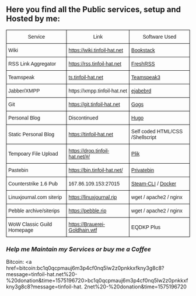 ## Here you find all the Public services, setup and Hosted by me:

<style type="text/css">
.tg  {border-collapse:collapse;border-spacing:0;}
.tg td{font-family:Arial, sans-serif;font-size:14px;padding:10px 5px;border-style:solid;border-width:1px;overflow:hidden;word-break:normal;border-color:black;}
.tg th{font-family:Arial, sans-serif;font-size:14px;font-weight:normal;padding:10px 5px;border-style:solid;border-width:1px;overflow:hidden;word-break:normal;border-color:black;}
</style>
<table class="tg">
  <tr>
    <th class="tg-nklv">Service<br></th>
    <th class="tg-h9ma">Link</th>
    <th class="tg-h6i3">Software Used</th>
  </tr>
  <tr>
    <td class="tg-45q3">Wiki<br></td>
    <td class="tg-cakw"><a href=https://wiki.tinfoil-hat.net>https://wiki.tinfoil-hat.net</a></td>
    <td class="tg-cakw"><a href="https://www.bookstackapp.com/">Bookstack</a></td>
  </tr>
  <tr>
    <td class="tg-55q3">RSS Link Aggregator<br></td>
    <td class="tg-zakw"><a href=https://rss.tinfoil-hat.net>https://rss.tinfoil-hat.net</a></td>
    <td class="tg-zakw"><a href="https://freshrss.github.io/FreshRSS/">FreshRSS</a></td>
  </tr>
  <tr>
    <td class="tg-h9ma">Teamspeak</td>
    <td class="tg-uyrh"><a href=ts3server://ts.tinfoil-hat.net>ts.tinfoil-hat.net</td>
    <td class="tg-uyrh"><a href="https://www.teamspeak.com/en/">Teamspeak3</a></td>
  </tr>
  <tr>
    <td class="tg-45q3">Jabber/XMPP</td>
    <td class="tg-cakw">https://xmpp.tinfoil-hat.net</td>
    <td class="tg-cakw"><a href="https://ejabberd.im/">ejabebrd</a></td>
  </tr>
  <tr>
    <td class="tg-h9ma">Git</td>
    <td class="tg-uyrh"><a href=https://git.tinfoil-hat.net/>https://git.tinfoil-hat.net</a></td>
    <td class="tg-uyrh"><a href="https://gogs.io/">Gogs</a></td>
  </tr>
  <tr>
    <td class="tg-45q3">Personal Blog</td>
    <td class="tg-cakw">Discontinued</td>
    <td class="tg-cakw"><a href="https://gohugo.io/">Hugo</a></td>
  </tr>
  <tr>
    <td class="tg-h9ma">Static Personal Blog</td>
    <td class="tg-uyrh"><a href=https://tinfoil-hat.net/>https://tinfoil-hat.net</a></td>
    <td class="tg-uyrh">Self coded HTML/CSS /Shellscript</td>
  </tr>
  <tr>
    <td class="tg-45q3">Tempoary File Upload</td>
    <td class="tg-cakw"><a href=https://drop.tinfoil-hat.net/#/>https://drop.tinfoil-hat.net/#/</a></td>
    <td class="tg-cakw"><a href="https://github.com/root-gg/plik">Plik</a></td>
  </tr>
  <tr>
    <td class="tg-h9ma">Pastebin</td>
    <td class="tg-uyrh"><a href=https://bin.tinfoil-hat.net/>https://bin.tinfoil-hat.net/</a></td>
    <td class="tg-uyrh"><a href="https://privatebin.info/">Privatebin</a></td>
  </tr>
  <tr>
    <td class="tg-45q3">Counterstrike 1.6 Pub</td>
    <td class="tg-cakw">167.86.109.153:27015</td>
    <td class="tg-cakw"><a href="https://developer.valvesoftware.com/wiki/SteamCMD">Steam-CLI</a> / <a href="https://www.docker.com/">Docker</a></td>
  </tr>
  <tr>
    <td class="tg-h9ma">Linuxjournal.com siterip</td>
    <td class="tg-uyrh"><a href=https://linuxjournal.rip>https://linuxjournal.rip</a></td>
    <td class="tg-uyrh">wget / apache2 / nginx</td>
  </tr>
  <tr>
    <td class="tg-h9ma">Pebble archive/siterips</td>
    <td class="tg-uyrh"><a href=https://pebble.rip>https://pebble.rip</a></td>
    <td class="tg-uyrh">wget / apache2 / nginx</td>
  </tr>
  <tr>
    <td class="tg-h9ma">WoW Classic Guild Homepage</td>
    <td class="tg-uyrh"><a href=https://Brauerei-Goldhain.wtf>https://Brauerei-Goldhain.wtf</a></td>
    <td class="tg-uyrh">EQDKP Plus</td>
  </tr>
</table>

### *Help me Maintain my Services or buy me a Coffee*

Bitcoin: <a href=bitcoin:bc1q0qcpmauj6m3p4cf0nq5lw2z0pnkkxfkny3g8c8?message=tinfoil-hat.net%20-%20donation&time=1575196720>bc1q0qcpmauj6m3p4cf0nq5lw2z0pnkkxfkny3g8c8?message=tinfoil-hat. 2net%20-%20donation&time=1575196720</a>
